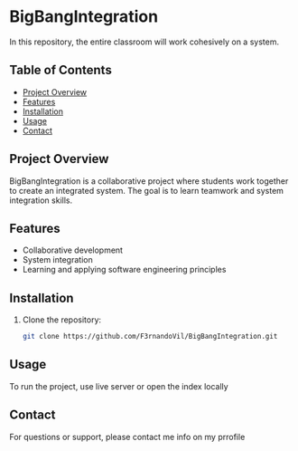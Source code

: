 # BigBangIntegration

In this repository, the entire classroom will work cohesively on a system.

## Table of Contents

- [Project Overview](#project-overview)
- [Features](#features)
- [Installation](#installation)
- [Usage](#usage)
- [Contact](#contact)

## Project Overview

BigBangIntegration is a collaborative project where students work together to create an integrated system. The goal is to learn teamwork and system integration skills.

## Features

- Collaborative development
- System integration
- Learning and applying software engineering principles

## Installation

1. Clone the repository:
   ```bash
   git clone https://github.com/F3rnandoVil/BigBangIntegration.git
   ```
## Usage

To run the project, use live server or open the index locally

## Contact

For questions or support, please contact me info on my prrofile
